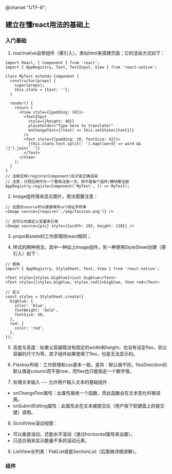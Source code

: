 @charset "UTF-8";
## 建立在懂react用法的基础上

### 入门基础

1. reactnative自带组件（需引入），类似html来搭建页面；它的渲染方式如下：
```
import React, { Component } from 'react';
import { AppRegistry, Text, TextInput, View } from 'react-native';

class MyTest extends Component {
  constructor(props) {
    super(props);
    this.state = {text: ''};
  }

  render() {
    return (
      <View style={{padding: 10}}>
        <TextInput
          style={{height: 40}}
          placeholder="Type here to translate!"
          onChangeText={(text) => this.setState({text})}
        />
        <Text style={{padding: 10, fontSize: 42}}>
          {this.state.text.split(' ').map((word) => word && '🍕').join(' ')}
        </Text>
      </View>
    );
  }
}
// 注册应用(registerComponent)后才能正确渲染
// 注意：只把应用作为一个整体注册一次，而不是每个组件/模块都注册
AppRegistry.registerComponent('MyTest', () => MyTest);
```

2. Image组件用来显示图片，用法需要注意：
```
// 这里的source可以直接填写url地址字符串
<Image source={require('./img/favicon.png')} />

// 也可以外面定义变量来引用
<Image source={pic} style={{width: 193, height: 110}} />
```

3. props和state的工作原理同react相同；

4. 样式的两种用法，其中一种如上Image组件，另一种使用StyleSheet创建（需引入）如下：
```
// 使用
import { AppRegistry, StyleSheet, Text, View } from 'react-native';

<Text style={styles.bigblue}>just bigblue</Text>
<Text style={[styles.bigblue, styles.red]}>bigblue, then red</Text>

// 定义
const styles = StyleSheet.create({
  bigblue: {
    color: 'blue',
    fontWeight: 'bold',
    fontSize: 30,
  },
  red: {
    color: 'red',
  },
});
```

5. 高度与高度：如果父容器既没有固定的width和height，也没有设定flex，则父容器的尺寸为零，其子组件如果使用了flex，也是无法显示的。

6. Flexbox布局：工作原理和css基本一致，差异：默认值不同，flexDirection的默认值是column而不是row，而flex也只能指定一个数字值。

7. 处理文本输入 --- 允许用户输入文本的基础组件
- onChangeText属性：此属性接收一个函数，而此函数会在文本变化时被调用。
- onSubmitEditing属性：此属性会在文本被提交后（用户按下软键盘上的提交键）调用。

8. ScrollView滚动视图：
- 可以垂直滚动，还能水平滚动（通过horizontal属性来设置）。
- 只适合用来显示数量不多的滚动元素。

9. ListView长列表：FlatList或是SectionList（后面做详细讲解）。

### 组件